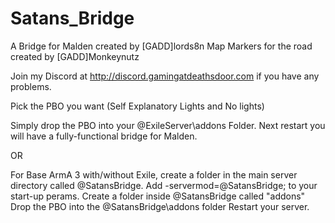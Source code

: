 # Satans_Bridge
A Bridge for Malden created by [GADD]lords8n
Map Markers for the road created by [GADD]Monkeynutz

Join my Discord at http://discord.gamingatdeathsdoor.com if you have any problems.

Pick the PBO you want (Self Explanatory Lights and No lights)

Simply drop the PBO into your @ExileServer\addons Folder.
Next restart you will have a fully-functional bridge for Malden.

OR

For Base ArmA 3 with/without Exile, create a folder in the main server directory called @SatansBridge.
Add -servermod=@SatansBridge; to your start-up perams.
Create a folder inside @SatansBridge called "addons"
Drop the PBO into the @SatansBridge\addons folder
Restart your server.
